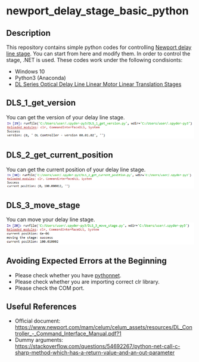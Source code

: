 # newport_delay_stage_basic_python

## Description
This repository contains simple python codes for controlling [Newport delay line stage](https://www.newport.com/f/delay-line-stages). You can start from here and modify them. In order to control the stage, .NET is used. These codes work under the following condisionts:
- Windows 10
- Python3 (Anaconda)
- [DL Series Optical Delay Line Linear Motor Linear Translation Stages](https://www.newport.com/f/delay-line-stages)



## DLS_1_get_version
You can get the version of your delay line stage.  
<img src="https://github.com/ksonod/newport_delay_stage_basic_python/blob/master/dls1.PNG" width="750px">

## DLS_2_get_current_position
You can get the current position of your delay line stage.  
<img src="https://github.com/ksonod/newport_delay_stage_basic_python/blob/master/dls2.PNG" width="750px">

## DLS_3_move_stage
You can move your delay line stage.  
<img src="https://github.com/ksonod/newport_delay_stage_basic_python/blob/master/dls3.PNG" width="750px">

## Avoiding Expected Errors at the Beginning
- Please check whether you have [pythonnet](https://pypi.org/project/pythonnet/).
- Please check whether you are importing correct clr library.
- Please check the COM port.

## Useful References
- Official document: https://www.newport.com/mam/celum/celum_assets/resources/DL_Controller_-_Command_Interface_Manual.pdf?1
- Dummy arguments: https://stackoverflow.com/questions/54692267/python-net-call-c-sharp-method-which-has-a-return-value-and-an-out-parameter
